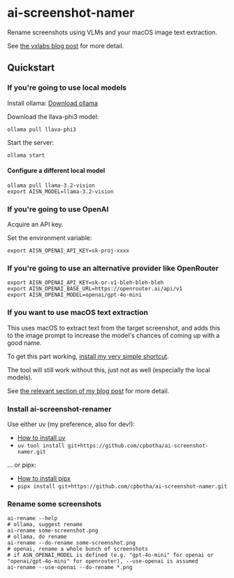 # ai-screenshot-namer

Rename screenshots using VLMs and your macOS image text extraction.

See [the vxlabs blog post](https://vxlabs.com/2024/05/25/ai-screenshot-renamer-with-ollama-llava-gpt-4o-and-macos-ocr/) for more detail.

## Quickstart

### If you're going to use local models

Install ollama: [Download ollama](https://ollama.com/download)

Download the llava-phi3 model:

```shell
ollama pull llava-phi3
```

Start the server:

```shell
ollama start
```

#### Configure a different local model

```shell
ollama pull llama-3.2-vision
export AISN_MODEL=llama-3.2-vision
```

### If you're going to use OpenAI

Acquire an API key.

Set the environment variable:

```shell
export AISN_OPENAI_API_KEY=sk-proj-xxxx
```

### If you're going to use an alternative provider like OpenRouter

```shell
export AISN_OPENAI_API_KEY=sk-or-v1-bleh-bleh-bleh
export AISN_OPENAI_BASE_URL=https://openrouter.ai/api/v1
export AISN_OPENAI_MODEL=openai/gpt-4o-mini
```

### If you want to use macOS text extraction

This uses macOS to extract text from the target screenshot, and adds this to the image prompt to increase the model's chances of coming up with a good name.

To get this part working, [install my very simple shortcut](https://www.icloud.com/shortcuts/8ca57fbab726476f90c85f40fa7b40f2).

The tool will still work without this, just not as well (especially the local models).

See [the relevant section of my blog post](https://vxlabs.com/2024/05/25/ai-screenshot-renamer-with-ollama-llava-gpt-4o-and-macos-ocr/#macos-shortcut-for-command-line-extraction-of-text-from-images) for more detail.

### Install ai-screenshot-renamer

Use either uv (my preference, also for dev!):

- [How to install uv](https://docs.astral.sh/uv/getting-started/installation/)
- `uv tool install git+https://github.com/cpbotha/ai-screenshot-namer.git`

... or pipx:

- [How to install pipx](https://pipx.pypa.io/stable/installation/#installing-pipx)
- `pipx install git+https://github.com/cpbotha/ai-screenshot-namer.git`

### Rename some screenshots

```shell
ai-rename --help
# ollama, suggest rename
ai-rename some-screenshot.png
# ollama, do rename
ai-rename --do-rename some-screenshot.png
# openai, rename a whole bunch of screenshots
# if ASN_OPENAI_MODEL is defined (e.g. "gpt-4o-mini" for openai or "openai/gpt-4o-mini" for openrouter), --use-openai is assumed
ai-rename --use-openai --do-rename *.png
```
